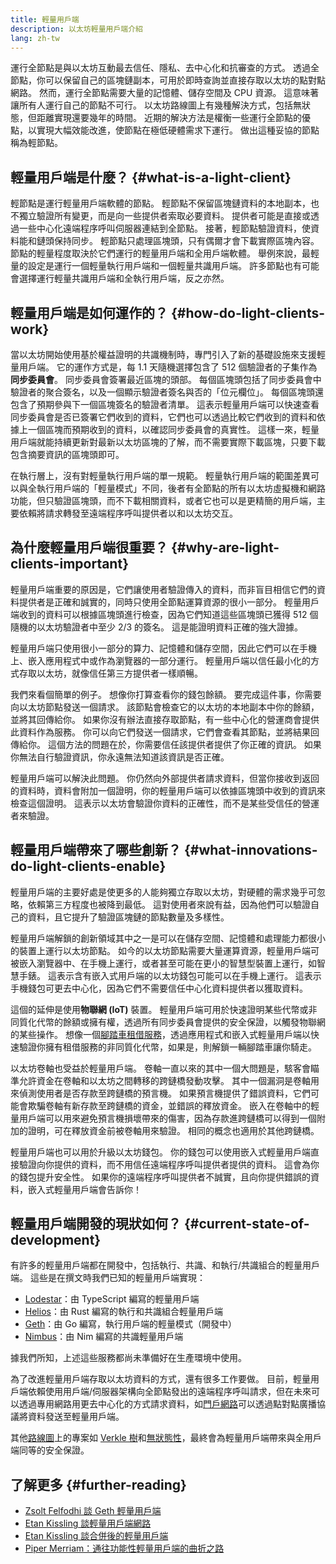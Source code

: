 ```yaml
---
title: 輕量用戶端
description: 以太坊輕量用戶端介紹
lang: zh-tw
---
```


運行全節點是與以太坊互動最去信任、隱私、去中心化和抗審查的方式。 透過全節點，你可以保留自己的區塊鏈副本，可用於即時查詢並直接存取以太坊的點對點網路。 然而，運行全節點需要大量的記憶體、儲存空間及 CPU 資源。 這意味著讓所有人運行自己的節點不可行。 以太坊路線圖上有幾種解決方式，包括無狀態，但距離實現還要幾年的時間。 近期的解決方法是權衡一些運行全節點的優點，以實現大幅效能改進，使節點在極低硬體需求下運行。 做出這種妥協的節點稱為輕節點。

## 輕量用戶端是什麼？ {#what-is-a-light-client}

輕節點是運行輕量用戶端軟體的節點。 輕節點不保留區塊鏈資料的本地副本，也不獨立驗證所有變更，而是向一些提供者索取必要資料。 提供者可能是直接或透過一些中心化遠端程序呼叫伺服器連結到全節點。 接著，輕節點驗證資料，使資料能和鏈頭保持同步。 輕節點只處理區塊頭，只有偶爾才會下載實際區塊內容。 節點的輕量程度取決於它們運行的輕量用戶端和全用戶端軟體。 舉例來說，最輕量的設定是運行一個輕量執行用戶端和一個輕量共識用戶端。 許多節點也有可能會選擇運行輕量共識用戶端和全執行用戶端，反之亦然。

## 輕量用戶端是如何運作的？ {#how-do-light-clients-work}

當以太坊開始使用基於權益證明的共識機制時，專門引入了新的基礎設施來支援輕量用戶端。 它的運作方式是，每 1.1 天隨機選擇包含了 512 個驗證者的子集作為**同步委員會**。 同步委員會簽署最近區塊的頭部。 每個區塊頭包括了同步委員會中驗證者的聚合簽名，以及一個顯示驗證者簽名與否的「位元欄位」。 每個區塊頭還包含了預期參與下一個區塊簽名的驗證者清單。 這表示輕量用戶端可以快速查看同步委員會是否已簽署它們收到的資料，它們也可以透過比較它們收到的資料和依據上一個區塊而預期收到的資料，以確認同步委員會的真實性。 這樣一來，輕量用戶端就能持續更新對最新以太坊區塊的了解，而不需要實際下載區塊，只要下載包含摘要資訊的區塊頭即可。

在執行層上，沒有對輕量執行用戶端的單一規範。 輕量執行用戶端的範圍差異可以與全執行用戶端的「輕量模式」不同，後者有全節點的所有以太坊虛擬機和網路功能，但只驗證區塊頭，而不下載相關資料，或者它也可以是更精簡的用戶端，主要依賴將請求轉發至遠端程序呼叫提供者以和以太坊交互。

## 為什麼輕量用戶端很重要？ {#why-are-light-clients-important}

輕量用戶端重要的原因是，它們讓使用者驗證傳入的資料，而非盲目相信它們的資料提供者是正確和誠實的，同時只使用全節點運算資源的很小一部分。 輕量用戶端收到的資料可以根據區塊頭進行檢查，因為它們知道這些區塊頭已獲得 512 個隨機的以太坊驗證者中至少 2/3 的簽名。 這是能證明資料正確的強大證據。

輕量用戶端只使用很小一部分的算力、記憶體和儲存空間，因此它們可以在手機上、嵌入應用程式中或作為瀏覽器的一部分運行。 輕量用戶端以信任最小化的方式存取以太坊，就像信任第三方提供者一樣順暢。

我們來看個簡單的例子。 想像你打算查看你的錢包餘額。 要完成這件事，你需要向以太坊節點發送一個請求。 該節點會檢查它的以太坊的本地副本中你的餘額，並將其回傳給你。 如果你沒有辦法直接存取節點，有一些中心化的營運商會提供此資料作為服務。 你可以向它們發送一個請求，它們會查看其節點，並將結果回傳給你。 這個方法的問題在於，你需要信任該提供者提供了你正確的資訊。 如果你無法自行驗證資訊，你永遠無法知道該資訊是否正確。

輕量用戶端可以解決此問題。 你仍然向外部提供者請求資料，但當你接收到返回的資料時，資料會附加一個證明，你的輕量用戶端可以依據區塊頭中收到的資訊來檢查這個證明。 這表示以太坊會驗證你資料的正確性，而不是某些受信任的營運者來驗證。

## 輕量用戶端帶來了哪些創新？ {#what-innovations-do-light-clients-enable}

輕量用戶端的主要好處是使更多的人能夠獨立存取以太坊，對硬體的需求幾乎可忽略，依賴第三方程度也被降到最低。 這對使用者來說有益，因為他們可以驗證自己的資料，且它提升了驗證區塊鏈的節點數量及多樣性。

輕量用戶端解鎖的創新領域其中之一是可以在儲存空間、記憶體和處理能力都很小的裝置上運行以太坊節點。 如今的以太坊節點需要大量運算資源，輕量用戶端可被嵌入瀏覽器中、在手機上運行，或者甚至可能在更小的智慧型裝置上運行，如智慧手錶。 這表示含有嵌入式用戶端的以太坊錢包可能可以在手機上運行。 這表示手機錢包可更去中心化，因為它們不需要信任中心化資料提供者以獲取資料。

這個的延伸是使用**物聯網 (IoT)** 裝置。 輕量用戶端可用於快速證明某些代幣或非同質化代幣的餘額或擁有權，透過所有同步委員會提供的安全保證，以觸發物聯網的某些操作。 想像一個[腳踏車租借服務](https://youtu.be/ZHNrAXf3RDE?t=929)，透過應用程式和嵌入式輕量用戶端以快速驗證你擁有租借服務的非同質化代幣，如果是，則解鎖一輛腳踏車讓你騎走。

以太坊卷軸也受益於輕量用戶端。 卷軸一直以來的其中一個大問題是，駭客會瞄準允許資金在卷軸和以太坊之間轉移的跨鏈橋發動攻擊。 其中一個漏洞是卷軸用來偵測使用者是否存款至跨鏈橋的預言機。 如果預言機提供了錯誤資料，它們可能會欺騙卷軸有新存款至跨鏈橋的資金，並錯誤的釋放資金。 嵌入在卷軸中的輕量用戶端可以用來避免預言機損壞帶來的傷害，因為存款進跨鏈橋可以得到一個附加的證明，可在釋放資金前被卷軸用來驗證。 相同的概念也適用於其他跨鏈橋。

輕量用戶端也可以用於升級以太坊錢包。 你的錢包可以使用嵌入式輕量用戶端直接驗證向你提供的資料，而不用信任遠端程序呼叫提供者提供的資料。 這會為你的錢包提升安全性。 如果你的遠端程序呼叫提供者不誠實，且向你提供錯誤的資料，嵌入式輕量用戶端會告訴你！

## 輕量用戶端開發的現狀如何？ {#current-state-of-development}

有許多的輕量用戶端都在開發中，包括執行、共識、和執行/共識組合的輕量用戶端。 這些是在撰文時我們已知的輕量用戶端實現：

- [Lodestar](https://github.com/ChainSafe/lodestar/tree/unstable/packages/light-client)：由 TypeScript 編寫的輕量用戶端
- [Helios](https://github.com/a16z/helios)：由 Rust 編寫的執行和共識組合輕量用戶端
- [Geth](https://github.com/ethereum/go-ethereum/tree/master/light)：由 Go 編寫，執行用戶端的輕量模式（開發中）
- [Nimbus](https://nimbus.guide/el-light-client.html)：由 Nim 編寫的共識輕量用戶端

據我們所知，上述這些服務都尚未準備好在生產環境中使用。

為了改進輕量用戶端存取以太坊資料的方式，還有很多工作要做。 目前，輕量用戶端依賴使用用戶端/伺服器架構向全節點發出的遠端程序呼叫請求，但在未來可以透過專用網路用更去中心化的方式請求資料，如[門戶網路](https://www.ethportal.net/)可以透過點對點廣播協議將資料發送至輕量用戶端。

其他[路線圖](/roadmap/)上的專案如 [Verkle 樹](/roadmap/verkle-trees/)和[無狀態性](/roadmap/statelessness/)，最終會為輕量用戶端帶來與全用戶端同等的安全保證。

## 了解更多 {#further-reading}

- [Zsolt Felfodhi 談 Geth 輕量用戶端](https://www.youtube.com/watch?v=EPZeFXau-RE)
- [Etan Kissling 談輕量用戶端網路](https://www.youtube.com/watch?v=85MeiMA4dD8)
- [Etan Kissling 談合併後的輕量用戶端](https://www.youtube.com/watch?v=ZHNrAXf3RDE)
- [Piper Merriam：通往功能性輕量用戶端的曲折之路](https://snakecharmers.ethereum.org/the-winding-road-to-functional-light-clients/)
